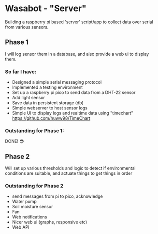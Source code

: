 # Wasabot - "Server"


Building a raspberry pi based 'server' script/app to collect data over serial from various sensors.

## Phase 1
I will log sensor them in a database, and also provide a web ui to display them.

### So far I have:
* Designed a simple serial messaging protocol
* Implemented a testing environment
* Set up a raspberry pi pico to send data from a DHT-22 sensor
* Add light sensor
* Save data in persistent storage (db)
* Simple webserver to host sensor logs
* Simple UI to display logs and realtime data using "timechart" https://github.com/huww98/TimeChart

### Outstanding for Phase 1:
DONE! :sunglasses:

## Phase 2
Will set up various thresholds and logic to detect if environmental conditions are suitable, and actuate things to get
things in order

### Outstanding for Phase 2
* send messages from pi to pico, acknowledge
* Water pump
* Soil moisture sensor
* Fan
* Web notifications 
* Nicer web ui (graphs, responsive etc)
* Web API
